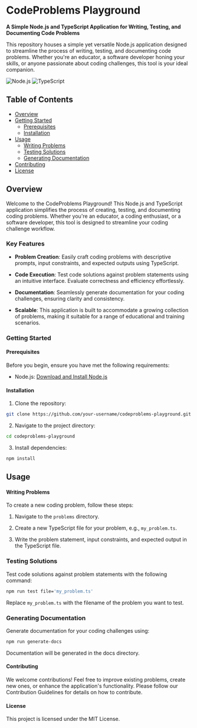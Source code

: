 # CodeProblems Playground

**A Simple Node.js and TypeScript Application for Writing, Testing, and Documenting Code Problems**

This repository houses a simple yet versatile Node.js application designed to streamline the process of writing, testing, and documenting code problems. Whether you're an educator, a software developer honing your skills, or anyone passionate about coding challenges, this tool is your ideal companion.

![Node.js](https://img.shields.io/badge/Node.js-v14.17.6-green)
![TypeScript](https://img.shields.io/badge/TypeScript-v4.5.2-blue)

## Table of Contents

- [Overview](#overview)
- [Getting Started](#getting-started)
  - [Prerequisites](#prerequisites)
  - [Installation](#installation)
- [Usage](#usage)
  - [Writing Problems](#writing-problems)
  - [Testing Solutions](#testing-solutions)
  - [Generating Documentation](#generating-documentation)
- [Contributing](#contributing)
- [License](#license)

## Overview

Welcome to the CodeProblems Playground! This Node.js and TypeScript application simplifies the process of creating, testing, and documenting coding problems. Whether you're an educator, a coding enthusiast, or a software developer, this tool is designed to streamline your coding challenge workflow.

### Key Features

- **Problem Creation**: Easily craft coding problems with descriptive prompts, input constraints, and expected outputs using TypeScript.

- **Code Execution**: Test code solutions against problem statements using an intuitive interface. Evaluate correctness and efficiency effortlessly.

- **Documentation**: Seamlessly generate documentation for your coding challenges, ensuring clarity and consistency.

- **Scalable**: This application is built to accommodate a growing collection of problems, making it suitable for a range of educational and training scenarios.

### Getting Started

#### Prerequisites

Before you begin, ensure you have met the following requirements:

- Node.js: [Download and Install Node.js](https://nodejs.org/)

#### Installation

1. Clone the repository:

  ```bash
  git clone https://github.com/your-username/codeproblems-playground.git
  ```

2. Navigate to the project directory:

  ```bash
  cd codeproblems-playground
  ```

3. Install dependencies:

  ```bash
  npm install
  ```

## Usage

#### Writing Problems

To create a new coding problem, follow these steps:

1. Navigate to the `problems` directory.

2. Create a new TypeScript file for your problem, e.g., `my_problem.ts`.

3. Write the problem statement, input constraints, and expected output in the TypeScript file.

### Testing Solutions
Test code solutions against problem statements with the following command:

  ```bash
  npm run test file='my_problem.ts'
  ```

Replace `my_problem.ts` with the filename of the problem you want to test.

### Generating Documentation
Generate documentation for your coding challenges using:

  ```bash
  npm run generate-docs
  ```

Documentation will be generated in the docs directory.

#### Contributing
We welcome contributions! Feel free to improve existing problems, create new ones, or enhance the application's functionality. Please follow our Contribution Guidelines for details on how to contribute.

#### License
This project is licensed under the MIT License.
